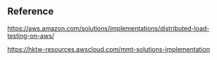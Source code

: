 ## Reference 

https://aws.amazon.com/solutions/implementations/distributed-load-testing-on-aws/

https://hktw-resources.awscloud.com/mmt-solutions-implementation


